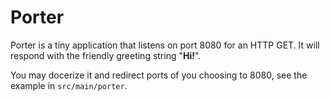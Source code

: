 # Porter

Porter is a tiny application that listens on port 8080 for an 
HTTP GET. It will respond with the friendly greeting string "**Hi!**".

You may docerize it and redirect ports of you choosing to 8080, see
the example in `src/main/porter`.

